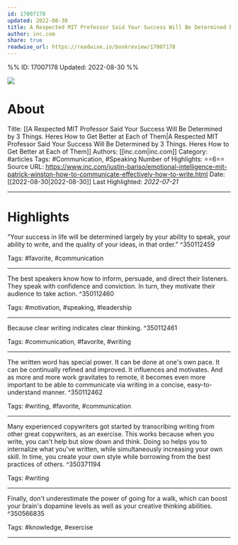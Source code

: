 ```yaml
---
id: 17007178
updated: 2022-08-30
title: A Respected MIT Professor Said Your Success Will Be Determined by 3 Things. Heres How to Get Better at Each of Them
author: inc.com
share: true
readwise_url: https://readwise.io/bookreview/17007178
---
```


%%
ID: 17007178
Updated: 2022-08-30
%%

![]( https://readwise-assets.s3.amazonaws.com/static/images/article1.be68295a7e40.png)

# About
Title: [[A Respected MIT Professor Said Your Success Will Be Determined by 3 Things. Heres How to Get Better at Each of Them|A Respected MIT Professor Said Your Success Will Be Determined by 3 Things. Heres How to Get Better at Each of Them]]
Authors: [[inc.com|inc.com]]
Category: #articles
Tags: #Communication, #Speaking
Number of Highlights: ==6==
Source URL: https://www.inc.com/justin-bariso/emotional-intelligence-mit-patrick-winston-how-to-communicate-effectively-how-to-write.html
Date: [[2022-08-30|2022-08-30]]
Last Highlighted: *2022-07-21*

---

# Highlights

"Your success in life will be determined largely by your ability to speak, your ability to write, and the quality of your ideas, in that order." ^350112459

Tags: #favorite, #communication

---
The best speakers know how to inform, persuade, and direct their listeners. They speak with confidence and conviction. In turn, they motivate their audience to take action. ^350112460

Tags: #motivation, #speaking, #leadership

---
Because clear writing indicates clear thinking. ^350112461

Tags: #communication, #favorite, #writing

---
The written word has special power. It can be done at one's own pace. It can be continually refined and improved. It influences and motivates. And as more and more work gravitates to remote, it becomes even more important to be able to communicate via writing in a concise, easy-to-understand manner. ^350112462

Tags: #writing, #favorite, #communication

---
Many experienced copywriters got started by transcribing writing from other great copywriters, as an exercise. This works because when you write, you can't help but slow down and think. Doing so helps you to internalize what you've written, while simultaneously increasing your own skill. In time, you create your own style while borrowing from the best practices of others. ^350371194

Tags: #writing

---
Finally, don't underestimate the power of going for a walk, which can boost your brain's dopamine levels as well as your creative thinking abilities. ^350566835

Tags: #knowledge, #exercise

---